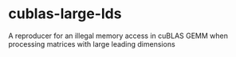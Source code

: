 # cublas-large-lds
A reproducer for an illegal memory access in cuBLAS GEMM when processing matrices with large leading dimensions
